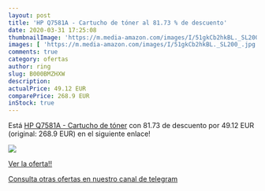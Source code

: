 ```yaml
---
layout: post
title: 'HP Q7581A - Cartucho de tóner al 81.73 % de descuento'
date: 2020-03-31 17:25:08
thumbnailImage: 'https://m.media-amazon.com/images/I/51gkCb2hkBL._SL200_.jpg'
images: [ 'https://m.media-amazon.com/images/I/51gkCb2hkBL._SL200_.jpg' ]
comments: true
category: ofertas
author: ring
slug: B000BMZHXW
description:
actualPrice: 49.12 EUR
comparePrice: 268.9 EUR
inStock: true
---
```


Está [HP Q7581A - Cartucho de tóner](https://www.amazon.com/dp/B000BMZHXW/?tag=redken08-20) con 81.73 de descuento por 49.12 EUR (original: 268.9 EUR) en el siguiente enlace!

[![](https://m.media-amazon.com/images/I/51gkCb2hkBL._SL200_.jpg)](https://www.amazon.com/dp/B000BMZHXW/?tag=redken08-20)

[Ver la oferta!!](https://www.amazon.com/dp/B000BMZHXW/?tag=redken08-20)

[Consulta otras ofertas en nuestro canal de telegram](https://t.me/s/ofertas25)
